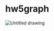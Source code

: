 # hw5graph
![Untitled drawing](https://github.com/rachelchen1129/hw5graph/assets/115837892/66f03a67-f337-41d2-9716-b23310bf70ac)
